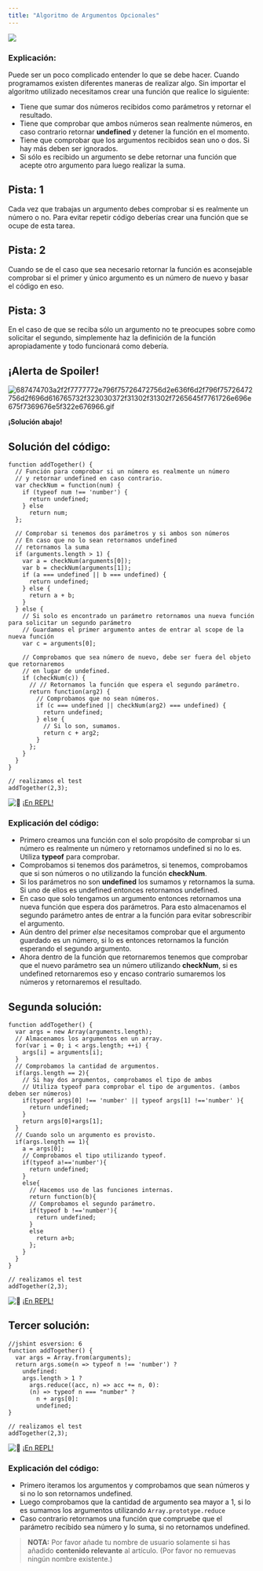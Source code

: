 ```yaml
---
title: "Algoritmo de Argumentos Opcionales"
---
```


![](//discourse-user-assets.s3.amazonaws.com/original/2X/f/ff2fd8ffa014eea28587a8ef4933340d3dcc4b09.jpg)

### Explicación:

Puede ser un poco complicado entender lo que se debe hacer. Cuando programamos existen diferentes maneras de realizar algo. Sin importar el algoritmo utilizado necesitamos crear una función que realice lo siguiente:

*   Tiene que sumar dos números recibidos como parámetros y retornar el resultado.
*   Tiene que comprobar que ambos números sean realmente números, en caso contrario retornar **undefined** y detener la función en el momento.
*   Tiene que comprobar que los argumentos recibidos sean uno o dos. Si hay más deben ser ignorados.
*   Si sólo es recibido un argumento se debe retornar una función que acepte otro argumento para luego realizar la suma.

## Pista: 1

Cada vez que trabajas un argumento debes comprobar si es realmente un número o no. Para evitar repetir código deberías crear una función que se ocupe de esta tarea.

## Pista: 2

Cuando se de el caso que sea necesario retornar la función es aconsejable comprobar si el primer y único argumento es un número de nuevo y basar el código en eso.

## Pista: 3

En el caso de que se reciba sólo un argumento no te preocupes sobre como solicitar el segundo, simplemente haz la definición de la función apropiadamente y todo funcionará como debería.

## ¡Alerta de Spoiler!

![687474703a2f2f7777772e796f75726472756d2e636f6d2f796f75726472756d2f696d616765732f323030372f31302f31302f7265645f7761726e696e675f7369676e5f322e676966.gif](//discourse-user-assets.s3.amazonaws.com/original/2X/2/2d6c412a50797771301e7ceabd554cef4edcd74d.gif)

**¡Solución abajo!**

## Solución del código:

    function addTogether() {
      // Función para comprobar si un número es realmente un número
      // y retornar undefined en caso contrario.
      var checkNum = function(num) {
        if (typeof num !== 'number') {
          return undefined;
        } else
          return num;
      };

      // Comprobar si tenemos dos parámetros y si ambos son números
      // En caso que no lo sean retornamos undefined
      // retornamos la suma
      if (arguments.length > 1) {
        var a = checkNum(arguments[0]);
        var b = checkNum(arguments[1]);
        if (a === undefined || b === undefined) {
          return undefined;
        } else {
          return a + b;
        }
      } else {
        // Si solo es encontrado un parámetro retornamos una nueva función para solicitar un segundo parámetro
        // Guardamos el primer argumento antes de entrar al scope de la nueva función
        var c = arguments[0];

        // Comprobamos que sea número de nuevo, debe ser fuera del objeto que retornaremos
        // en lugar de undefined.
        if (checkNum(c)) {
          // // Retornamos la función que espera el segundo parámetro.
          return function(arg2) {
            // Comprobamos que no sean números.
            if (c === undefined || checkNum(arg2) === undefined) {
              return undefined;
            } else {
              // Si lo son, sumamos.
              return c + arg2;
            }
          };
        }
      }
    }

    // realizamos el test
    addTogether(2,3);

![:rocket:](//forum.freecodecamp.com/images/emoji/emoji_one/rocket.png?v=2 ":rocket:") [¡En REPL!](https://repl.it/CLnz/0)

### Explicación del código:

*   Primero creamos una función con el solo propósito de comprobar si un número es realmente un número y retornamos undefined si no lo es. Utiliza **typeof** para comprobar.
*   Comprobamos si tenemos dos parámetros, si tenemos, comprobamos que si son números o no utilizando la función **checkNum**.
*   Si los parámetros no son **undefined** los sumamos y retornamos la suma. Si uno de ellos es undefined entonces retornamos undefined.
*   En caso que solo tengamos un argumento entonces retornamos una nueva función que espera dos parámetros. Para esto almacenamos el segundo parámetro antes de entrar a la función para evitar sobrescribir el argumento.
*   Aún dentro del primer _else_ necesitamos comprobar que el argumento guardado es un número, si lo es entonces retornamos la función esperando el segundo argumento.
*   Ahora dentro de la función que retornaremos tenemos que comprobar que el nuevo parámetro sea un número utilizando **checkNum**, si es undefined retornaremos eso y encaso contrario sumaremos los números y retornaremos el resultado.

## Segunda solución:

    function addTogether() {
      var args = new Array(arguments.length);
      // Almacenamos los argumentos en un array.
      for(var i = 0; i < args.length; ++i) {
        args[i] = arguments[i];
      }
      // Comprobamos la cantidad de argumentos.
      if(args.length == 2){
        // Si hay dos argumentos, comprobamos el tipo de ambos
        // Utiliza typeof para comprobar el tipo de argumentos. (ambos deben ser números)
        if(typeof args[0] !== 'number' || typeof args[1] !=='number' ){
          return undefined;
        }
        return args[0]+args[1];
      }
      // Cuando solo un argumento es provisto.
      if(args.length == 1){
        a = args[0];
        // Comprobamos el tipo utilizando typeof.
        if(typeof a!=='number'){
          return undefined;
        }
        else{
          // Hacemos uso de las funciones internas.
          return function(b){
          // Comprobamos el segundo parámetro.
          if(typeof b !=='number'){
            return undefined;
          }
          else
            return a+b;
          };
        }
      }
    }

    // realizamos el test
    addTogether(2,3);

![:rocket:](//forum.freecodecamp.com/images/emoji/emoji_one/rocket.png?v=2 ":rocket:") [¡En REPL!](https://repl.it/CLoA/0)

## Tercer solución:

    //jshint esversion: 6
    function addTogether() {
      var args = Array.from(arguments);
      return args.some(n => typeof n !== 'number') ? 
        undefined: 
        args.length > 1 ?
          args.reduce((acc, n) => acc += n, 0):
          (n) => typeof n === "number" ? 
            n + args[0]:
            undefined;
    }

    // realizamos el test
    addTogether(2,3);

![:rocket:](//forum.freecodecamp.com/images/emoji/emoji_one/rocket.png?v=2 ":rocket:") [¡En REPL!](https://repl.it/CLoB/0)

### Explicación del código:

*   Primero iteramos los argumentos y comprobamos que sean números y si no lo son retornamos undefined.
*   Luego comprobamos que la cantidad de argumento sea mayor a 1, si lo es sumamos los argumentos utilizando `Array.prototype.reduce`
*   Caso contrario retornamos una función que compruebe que el parámetro recibido sea número y lo suma, si no retornamos undefined.

> **NOTA:** Por favor añade tu nombre de usuario solamente si has añadido **contenido relevante** al artículo. (Por favor no remuevas ningún nombre existente.)
